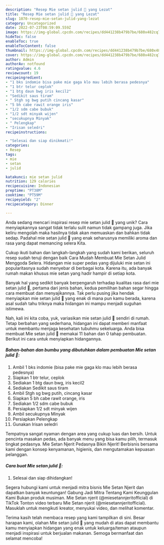 ```yaml
---
description: "Resep Mie setan julid 👻 yang Lezat"
title: "Resep Mie setan julid 👻 yang Lezat"
slug: 1070-resep-mie-setan-julid-yang-lezat
category: Uncategorized
date: 2022-07-23T08:59:09.559Z
image: https://img-global.cpcdn.com/recipes/dd441238b479b7be/680x482cq70/mie-setan-julid-foto-resep-utama.jpg
hideToc: false
enableToc: true
enableTocContent: false
thumbnail: https://img-global.cpcdn.com/recipes/dd441238b479b7be/680x482cq70/mie-setan-julid-foto-resep-utama.jpg
cover: https://img-global.cpcdn.com/recipes/dd441238b479b7be/680x482cq70/mie-setan-julid-foto-resep-utama.jpg
author: Admin
authorAv: notfound
ratingvalue: 4.6
reviewcount: 19
recipeingredient:
- "1 bks indomie bisa pake mie gaga klo mau lebih berasa pedesnya"
- "1 btr telur ceplok"
- "1 btg daun bwg iris kecil2"
- "Sedikit saus tiram"
- " Stgh sg bwg putih cincang kasar"
- "5 bh cabe rawit orange iris"
- "1/2 sdm cabe bubuk"
- "1/2 sdt minyak wijen"
- "secukupnya Minyak"
- " Pelengkap"
- "Irisan seledri"
recipeinstructions:

- "Selesai dan siap dinikmati!"
categories:
- Resep
tags:
- mie
- setan
- julid

katakunci: mie setan julid 
nutrition: 129 calories
recipecuisine: Indonesian
preptime: "PT38M"
cooktime: "PT59M"
recipeyield: "2"
recipecategory: Dinner

---
```





Anda sedang mencari inspirasi resep mie setan julid 👻 yang unik? Cara menyiapkannya sangat tidak terlalu sulit namun tidak gampang juga. Jika keliru mengolah maka hasilnya tidak akan memuaskan dan bahkan tidak sedap. Padahal mie setan julid 👻 yang enak seharusnya memiliki aroma dan rasa yang dapat memancing selera Kita.





Cukup ikuti bahan dan langkah-langkah yang sudah kami berikan, seluruh resep sudah teruji dengan baik Cara Mudah Membuat Mie Setan Julid Menggoda Selera. Hidangan mie super pedas yang dijuluki mie setan ini popularitasnya sudah menyebar di berbagai kota. Karena itu, ada banyak rumah makan khusus mie setan yang hadir hampir di setiap kota.

Banyak hal yang sedikit banyak berpengaruh terhadap kualitas rasa dari mie setan julid 👻, pertama dari jenis bahan, kedua pemilihan bahan segar hingga cara membuat dan menyajikannya. Tak perlu pusing jika hendak menyiapkan mie setan julid 👻 yang enak di mana pun kamu berada, karena asal sudah tahu triknya maka hidangan ini mampu menjadi suguhan istimewa.






Nah, kali ini kita coba, yuk, variasikan mie setan julid 👻 sendiri di rumah. Tetap berbahan yang sederhana, hidangan ini dapat memberi manfaat untuk membantu menjaga kesehatan tubuhmu sekeluarga. Anda bisa membuat Mie setan julid 👻 memakai 11 bahan dan 0 tahap pembuatan. Berikut ini cara untuk menyiapkan hidangannya.

<!--inarticleads1-->

##### Bahan-bahan dan bumbu yang dibutuhkan dalam pembuatan Mie setan julid 👻:

1. Ambil 1 bks indomie (bisa pake mie gaga klo mau lebih berasa pedesnya)
1. Siapkan 1 btr telur, ceplok
1. Sediakan 1 btg daun bwg, iris kecil2
1. Sediakan Sedikit saus tiram
1. Ambil  Stgh sg bwg putih, cincang kasar
1. Siapkan 5 bh cabe rawit orange, iris
1. Sediakan 1/2 sdm cabe bubuk
1. Persiapkan 1/2 sdt minyak wijen
1. Ambil secukupnya Minyak
1. Persiapkan  Pelengkap
1. Gunakan Irisan seledri


Tempatnya sangat nyaman dengan area yang cukup luas dan bersih. Untuk pencinta masakan pedas, ada banyak menu yang bisa kamu pilih, termasuk tingkat pedasnya. Mie Setan Njerit Pedasnya Bikin Njerit! Berbisnis bersama kami dengan konsep kenyamanan, higienis, dan mengutamakan kepuasan pelanggan. 

<!--inarticleads2-->

##### Cara buat Mie setan julid 👻:


1. Selesai dan siap dihidangkan!

Segera hubungi kami untuk menjadi mitra bisnis Mie Setan Njerit dan dapatkan banyak keuntungan! Gabung Jadi Mitra Tentang Kami Keunggulan Kami Bukan produk musiman. Mie Setan njerit (@miesetannjeritofficial) di TikTok Tonton video terbaru Mie Setan njerit (@miesetannjeritofficial). Masuklah untuk mengikuti kreator, menyukai video, dan melihat komentar. 

Terima kasih telah membaca resep yang kami tampilkan di sini. Besar harapan kami, olahan Mie setan julid 👻 yang mudah di atas dapat membantu kamu menyiapkan hidangan yang enak untuk keluarga/teman ataupun menjadi inspirasi untuk berjualan makanan. Semoga bermanfaat dan selamat mencoba!
